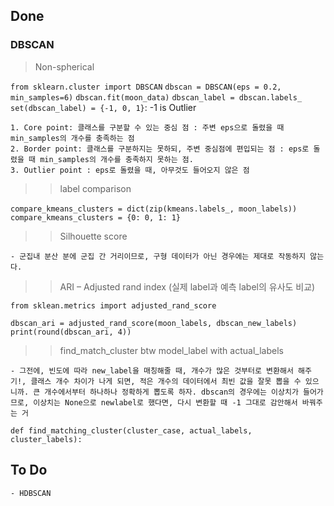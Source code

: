 ## Done

### DBSCAN

> Non-spherical

`from sklearn.cluster import DBSCAN`
`dbscan = DBSCAN(eps = 0.2, min_samples=6)`
`dbscan.fit(moon_data)`
`dbscan_label = dbscan.labels_`
`set(dbscan_label) = {-1, 0, 1}`: -1 is Outlier

	1. Core point: 클래스를 구분할 수 있는 중심 점 : 주변 eps으로 돌렸을 때 min_samples의 개수를 충족하는 점
	2. Border point: 클래스를 구분하지는 못하되, 주변 중심점에 편입되는 점 : eps로 돌렸을 때 min_samples의 개수를 충족하지 못하는 점.
	3. Outlier point : eps로 돌렸을 때, 아무것도 들어오지 않은 점

> > label comparison

`compare_kmeans_clusters = dict(zip(kmeans.labels_, moon_labels))`
` compare_kmeans_clusters = {0: 0, 1: 1}`

> > Silhouette score

	- 군집내 분산 분에 군집 간 거리이므로, 구형 데이터가 아닌 경우에는 제대로 작동하지 않는다. 

> > ARI – Adjusted rand index (실제 label과 예측 label의 유사도 비교)

`from sklean.metrics import adjusted_rand_score`

`dbscan_ari = adjusted_rand_score(moon_labels, dbscan_new_labels)`
`print(round(dbscan_ari, 4))`

> > find_match_cluster btw model_label with actual_labels

	- 그전에, 빈도에 따라 new_label을 매칭해줄 때, 개수가 많은 것부터로 변환해서 해주기!, 클래스 개수 차이가 나게 되면, 적은 개수의 데이터에서 최빈 값을 잘못 뽑을 수 있으니까. 큰 개수에서부터 하나하나 정확하게 뽑도록 하자. dbscan의 경우에는 이상치가 들어가므로, 이상치는 None으로 newlabel로 했다면, 다시 변환할 때 -1 그대로 감안해서 바꿔주는 거

`def find_matching_cluster(cluster_case, actual_labels, cluster_labels):`

## To Do

	- HDBSCAN
